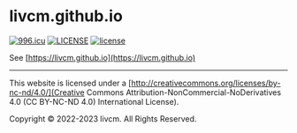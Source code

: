# livcm.github.io

[![996.icu](https://img.shields.io/badge/link-996.icu-red.svg)](https://996.icu) [![LICENSE](https://img.shields.io/badge/license-Anti%20996-blue.svg)](https://github.com/996icu/996.ICU/blob/master/LICENSE) [![license](https://i.creativecommons.org/l/by-nc-nd/4.0/88x31.png)](http://creativecommons.org/licenses/by-nc-nd/4.0/)

See [https://livcm.github.io](https://livcm.github.io)

------

This website is licensed under a [http://creativecommons.org/licenses/by-nc-nd/4.0/](Creative Commons Attribution-NonCommercial-NoDerivatives 4.0 (CC BY-NC-ND 4.0) International License).

Copyright ©️ 2022-2023 livcm. All Rights Reserved.
